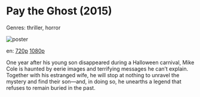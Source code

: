 # Pay the Ghost (2015)

Genres: thriller, horror

![poster](http://image.tmdb.org/t/p/w500/3ZeaXFlRlZ3DzJ61akU2VotU80X.jpg)

en:
  [720p](magnet:?xt=urn:btih:92BB9F652CB7474E9154B6B53615A1E1DCDEE9C2&tr=udp://glotorrents.pw:6969/announce&tr=udp://tracker.opentrackr.org:1337/announce&tr=udp://torrent.gresille.org:80/announce&tr=udp://tracker.openbittorrent.com:80&tr=udp://tracker.coppersurfer.tk:6969&tr=udp://tracker.leechers-paradise.org:6969&tr=udp://p4p.arenabg.ch:1337&tr=udp://tracker.internetwarriors.net:1337)
  [1080p](magnet:?xt=urn:btih:B5396AAF05A781E125C4A6B02BE9AB901C1D26E6&tr=udp://glotorrents.pw:6969/announce&tr=udp://tracker.opentrackr.org:1337/announce&tr=udp://torrent.gresille.org:80/announce&tr=udp://tracker.openbittorrent.com:80&tr=udp://tracker.coppersurfer.tk:6969&tr=udp://tracker.leechers-paradise.org:6969&tr=udp://p4p.arenabg.ch:1337&tr=udp://tracker.internetwarriors.net:1337)
  


One year after his young son disappeared during a Halloween carnival, Mike Cole is haunted by eerie images and terrifying messages he can’t explain. Together with his estranged wife, he will stop at nothing to unravel the mystery and find their son—and, in doing so, he unearths a legend that refuses to remain buried in the past.